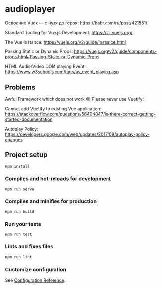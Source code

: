 # audioplayer

Освоение Vuex — с нуля до героя: https://habr.com/ru/post/421551/

Standard Tooling for Vue.js Development: https://cli.vuejs.org/

The Vue Instance: https://vuejs.org/v2/guide/instance.html

Passing Static or Dynamic Props: https://vuejs.org/v2/guide/components-props.html#Passing-Static-or-Dynamic-Props

HTML Audio/Video DOM playing Event: https://www.w3schools.com/tags/av_event_playing.asp


## Problems

Awful Framework which does not work 😡
Please never use Vuetify!

Cannot add Vuetify to existing Vue application: https://stackoverflow.com/questions/56404847/is-there-correct-getting-started-documentation

Autoplay Policy: 
https://developers.google.com/web/updates/2017/09/autoplay-policy-changes

## Project setup
```
npm install
```

### Compiles and hot-reloads for development
```
npm run serve
```

### Compiles and minifies for production
```
npm run build
```

### Run your tests
```
npm run test
```

### Lints and fixes files
```
npm run lint
```

### Customize configuration
See [Configuration Reference](https://cli.vuejs.org/config/).
